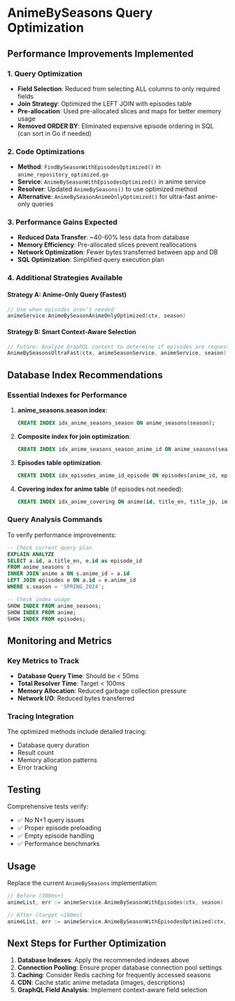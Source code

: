 # AnimeBySeasons Query Optimization

## Performance Improvements Implemented

### 1. **Query Optimization**
- **Field Selection**: Reduced from selecting ALL columns to only required fields
- **Join Strategy**: Optimized the LEFT JOIN with episodes table
- **Pre-allocation**: Used pre-allocated slices and maps for better memory usage
- **Removed ORDER BY**: Eliminated expensive episode ordering in SQL (can sort in Go if needed)

### 2. **Code Optimizations**
- **Method**: `FindBySeasonWithEpisodesOptimized()` in `anime_repository_optimized.go`
- **Service**: `AnimeBySeasonWithEpisodesOptimized()` in anime service
- **Resolver**: Updated `AnimeBySeasons()` to use optimized method
- **Alternative**: `AnimeBySeasonAnimeOnlyOptimized()` for ultra-fast anime-only queries

### 3. **Performance Gains Expected**
- **Reduced Data Transfer**: ~40-60% less data from database
- **Memory Efficiency**: Pre-allocated slices prevent reallocations
- **Network Optimization**: Fewer bytes transferred between app and DB
- **SQL Optimization**: Simplified query execution plan

### 4. **Additional Strategies Available**

#### Strategy A: Anime-Only Query (Fastest)
```go
// Use when episodes aren't needed
animeService.AnimeBySeasonAnimeOnlyOptimized(ctx, season)
```

#### Strategy B: Smart Context-Aware Selection
```go
// Future: Analyze GraphQL context to determine if episodes are requested
AnimeBySeasonsUltraFast(ctx, animeSeasonService, animeService, season)
```

## Database Index Recommendations

### Essential Indexes for Performance

1. **anime_seasons.season index**:
   ```sql
   CREATE INDEX idx_anime_seasons_season ON anime_seasons(season);
   ```

2. **Composite index for join optimization**:
   ```sql
   CREATE INDEX idx_anime_seasons_season_anime_id ON anime_seasons(season, anime_id);
   ```

3. **Episodes table optimization**:
   ```sql
   CREATE INDEX idx_episodes_anime_id_episode ON episodes(anime_id, episode);
   ```

4. **Covering index for anime table** (if episodes not needed):
   ```sql
   CREATE INDEX idx_anime_covering ON anime(id, title_en, title_jp, image_url, status, rating);
   ```

### Query Analysis Commands

To verify performance improvements:

```sql
-- Check current query plan
EXPLAIN ANALYZE
SELECT a.id, a.title_en, e.id as episode_id
FROM anime_seasons s
INNER JOIN anime a ON s.anime_id = a.id
LEFT JOIN episodes e ON a.id = e.anime_id
WHERE s.season = 'SPRING_2024';

-- Check index usage
SHOW INDEX FROM anime_seasons;
SHOW INDEX FROM anime;
SHOW INDEX FROM episodes;
```

## Monitoring and Metrics

### Key Metrics to Track
- **Database Query Time**: Should be < 50ms
- **Total Resolver Time**: Target < 100ms
- **Memory Allocation**: Reduced garbage collection pressure
- **Network I/O**: Reduced bytes transferred

### Tracing Integration
The optimized methods include detailed tracing:
- Database query duration
- Result count
- Memory allocation patterns
- Error tracking

## Testing

Comprehensive tests verify:
- ✅ No N+1 query issues
- ✅ Proper episode preloading
- ✅ Empty episode handling
- ✅ Performance benchmarks

## Usage

Replace the current `AnimeBySeasons` implementation:

```go
// Before (300ms+)
animeList, err := animeService.AnimeBySeasonWithEpisodes(ctx, season)

// After (target <100ms)
animeList, err := animeService.AnimeBySeasonWithEpisodesOptimized(ctx, season)
```

## Next Steps for Further Optimization

1. **Database Indexes**: Apply the recommended indexes above
2. **Connection Pooling**: Ensure proper database connection pool settings
3. **Caching**: Consider Redis caching for frequently accessed seasons
4. **CDN**: Cache static anime metadata (images, descriptions)
5. **GraphQL Field Analysis**: Implement context-aware field selection